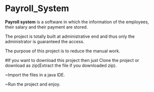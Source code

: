 # Payroll_System
<p><b>Payroll system</b> is a software in which the information of the employees,
their salary and their payment are stored. 

The project is totally built at administrative end and thus only the administrator 
is guaranteed the access.

The purpose of this project is to reduce the manual work.
</p>

<p>#If you want to download this project then just Clone the project or download as zip(Extract the file if you downloaded zip).
  
   ~Import the files in a java IDE.
   
   ~Run the project and enjoy.
</p>
